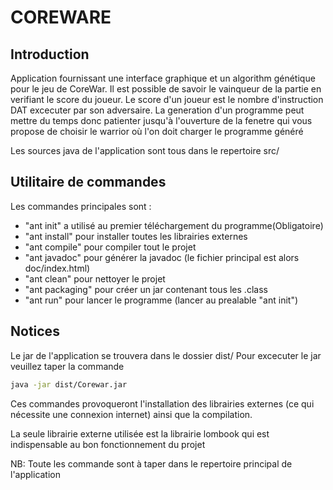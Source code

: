 # COREWARE

## Introduction

Application fournissant une interface graphique et un algorithm génétique
pour le jeu de CoreWar. Il est possible de savoir le vainqueur de la partie en
verifiant le score du joueur. Le score d'un joueur est le nombre d'instruction
DAT excecuter par son adversaire.
La generation d'un programme peut mettre du temps donc patienter jusqu'à l'ouverture
de la fenetre qui vous propose de choisir le warrior où l'on doit charger le programme généré

Les sources java de l'application sont tous dans le repertoire src/

## Utilitaire de commandes

Les commandes principales sont :
* "ant init" a utilisé au premier téléchargement du programme(Obligatoire)
* "ant install" pour installer toutes les librairies externes
* "ant compile" pour compiler tout le projet
* "ant javadoc" pour générer la javadoc (le fichier principal est alors doc/index.html) 
* "ant clean" pour nettoyer le projet
* "ant packaging" pour créer un jar contenant tous les .class
* "ant run" pour lancer le programme (lancer au prealable "ant init")

## Notices

Le jar de l'application se trouvera dans le dossier dist/
Pour excecuter le jar veuillez taper la commande 
```bash
java -jar dist/Corewar.jar
```
Ces commandes provoqueront l'installation des librairies externes (ce qui nécessite une connexion
internet) ainsi que la compilation.

La seule librairie externe utilisée est la librairie lombook qui est indispensable au bon fonctionnement
du projet

NB: Toute les commande sont à taper dans le repertoire principal de l'application
